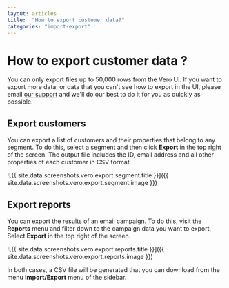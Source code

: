 ```yaml
---
layout: articles
title:  "How to export customer data?"
categories: "import-export"
---
```


# How to export customer data ?

You can only export files up to 50,000 rows from the Vero UI. If you want to export more data, or data that you can't see how to export in the UI, please email [our support](support@getvero.com) and we'll do our best to do it for you as quickly as possible.

## Export customers

You can export a list of customers and their properties that belong to any segment. To do this, select a segment and then click **Export** in the top right of the screen. The output file includes the ID, email address and all other properties of each customer in CSV format.

![{{ site.data.screenshots.vero.export.segment.title }}]({{ site.data.screenshots.vero.export.segment.image }})

## Export reports

You can export the results of an email campaign. To do this, visit the **Reports** menu and filter down to the campaign data you want to export. Select **Export** in the top right of the screen.

![{{ site.data.screenshots.vero.export.reports.title }}]({{ site.data.screenshots.vero.export.reports.image }})

In both cases, a CSV file will be generated that you can download from the menu **Import/Export** menu of the sidebar.